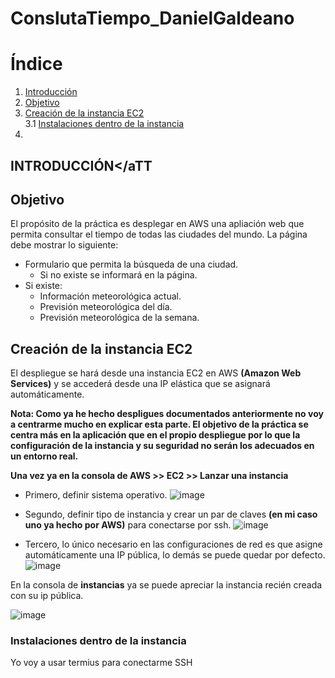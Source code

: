 # ConslutaTiempo_DanielGaldeano

# Índice
1. [Introducción](#id1)
2. [Objetivo](#id2)
3. [Creación de la instancia EC2](#id3)  
  3.1 [Instalaciones dentro de la instancia](#3.1)
4.  




## INTRODUCCIÓN<a name="id1"></aTT

## Objetivo<a name="id2"></a>
El propósito de la práctica es desplegar en AWS una apliación web que permita consultar el tiempo de todas las ciudades del mundo.
La página debe mostrar lo siguiente:
* Formulario que permita la búsqueda de una ciudad.
  * Si no existe se informará en la página.
* Si existe:
  * Información meteorológica actual.
  * Previsión meteorológica del día.
  * Previsión meteorológica de la semana.


 ## Creación de la instancia EC2<a name="id3"></a>

El despliegue se hará desde una instancia EC2 en AWS **(Amazon Web Services)** y se accederá desde una IP elástica que se asignará automáticamente.  

**Nota: Como ya he hecho despligues documentados anteriormente no voy a centrarme mucho en explicar esta parte. 
El objetivo de la práctica se centra más en la aplicación que en el propio despliegue por lo que la configuración de la instancia y su seguridad no serán los adecuados en un entorno real.**  

**Una vez ya en la consola de AWS >> EC2 >> Lanzar una instancia**

* Primero, definir sistema operativo.
![image](https://github.com/user-attachments/assets/d30e0e14-dfce-4cdd-a256-32e71711469f)

* Segundo, definir tipo de instancia y crear un par de claves **(en mi caso uno ya hecho por AWS)** para conectarse por ssh.
![image](https://github.com/user-attachments/assets/bc33efa4-ee28-47b8-9db9-de86ad1484af)  

* Tercero, lo único necesario en las configuraciones de red es que asigne automáticamente una IP pública, lo demás se puede quedar por defecto.
![image](https://github.com/user-attachments/assets/6fa1c1f1-7048-4a50-88aa-e681cdff03b6)

En la consola de **instancias** ya se puede apreciar la instancia recién creada con su ip pública.

![image](https://github.com/user-attachments/assets/30f00ce8-0049-43e1-9a80-1c2c63b1cb51)

### Instalaciones dentro de la instancia <a name="3.1"></a>
Yo voy a usar termius para conectarme SSH






